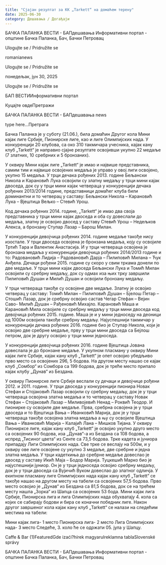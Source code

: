 ```yaml
---
title: "Сјајан резултат за КК „Tarkett“ на домаћем терену"
date: 2025-06-30
category: Дешавања / Догађаји
---
```


БАЧКА ПАЛАНКА ВЕСТИ - БАПдешавања Информативни портал - општине Бачка Паланка, Бач, Бачки Петровац

Ulogujte se / Pridružite se

romanianews

Ulogujte se / Pridružite se

понедељак, јун 30, 2025

Ulogujte se / Pridružite se

БАП ВЕСТИИнформативни портал

Куцајте овдеПретражи

БАЧКА ПАЛАНКА ВЕСТИ - БАПдешавања news

type here...Претрага

Бачка Паланка је у суботу (21.06.), била домаћин Другог кола Мини кајак лиге Србије, Пионирске лиге, као и лиге Олимпијских нада. У конкуренцији 20 клубова, са око 310 такмичара учесника, кајак кану клуб „Tarkett“ је направио сјајне резултате освојивши укупно 22 медаље (7 златних, 10 сребрних и 5 бронзаних).

У оквиру Мини кајак лиге „Tarkett“ је имао и највише представника, самим тим и највише освојених медаља је управо у овој лиги освојено, укупно 15 медаља.
У трци дечака рођених 2013. године Бељански Никола и Карановић Лука освојили су златну медаљу у трци мини кајак двоседа, док су у трци мини кајак четвераца у конкуренцији дечака рођених 2013/2014 године, представници домаћег клуба били доминантни и то четверац у саставу: Бељански Никола – Карановић Лука – Вјештица Вељко – Стевић Урош.


Код дечака рођених 2014. године, „Tarkett“ је имао два своја представника у трци мини кајак двоседа и оба су довеслали до медаља, златну је освојио двосед у саставу Стевић Урош – Недељков Алекса, а бронзану Ступар Лазар – Барош Милан.


У конкуренцији девојчица рођених 2014. године медаље такође нису изостале. У трци двоседа освојена је бронзана медаља, коју су освојиле Тртић Tара и Валентик Анастасија. И у трци четвераца освојена је бронзана медаља у конкуренцији девојчица рођених 2014/2013 године и то: Радовановић Лидија – Радовановић Дарја – Пилиповић Милана – Ћук Анђела.
Дечаци рођени 2015. године су скоро у свим тркама донели по две медаље. У трци мини кајак двоседа Бељански Лука и Томић Милан освојили су сребрну медаљу, док су одмах иза њих трку завршили Пилиповић Душан и Милић Душан и освојили бронзану медаљу.


У трци четвераца такође су освојене две медаље. Златну је освојио четверац у саставу: Томић Милан – Пилиповић Душан – Бјелош Петар – Стошић Лазар, док је сребрну освојио састав Чегар Стефан – Вејин Саво- Милић Душан – Рађеновић Михајло.
Карановић Маша и Карановић Мила освојиле су сребрну медаљу у трци мини
двоседа код девојчица рођених 2015. године. Маша је и у мини једноседу на деоници од 1000м освојила такође сребрну медаљу.
Најуспешнији такмичар у конкуренцији дечака рођених 2016. године био је Ступар Никола, који је освојио две сребрне медаље, прву у трци мини двоседа са Бејлош петром, док је другу освојио у трци мини једноседа.












У конкуренцији девојчица рођених 2016. године Вјештица Јована довеслала је до бронзане медаље.
У укупном пласману у оквиру Мини кајак лиге Србије, кајак кану клуб „Tarkett“ је опет освојио убедљиво прво место са освојених 296, 5 бодова. На другом месту нашао се кајак клуб „Сомбор“ из Сомбора са 199 бодова, док је треће место припало кајак клубу „Дунав“ из Бездана.


У оквиру Пионирске лиге Србије веслали су дечаци и девојчице рођени 2012. и 2011. године.
У трци двоседа у конкуренцији пионира Новак Стефан и Стојаковић Лазар освојили су сребрну медаљу, док је у трци четвераца освојена златна медаља и то четверац у саставу Новак Стефан – Стојаковић Лазар – Миливојевић Ненад – Роквић Теодор.
И пионирке су освојиле две медаље. Прва, сребрна освојена је у трци двоседа и то Вјештица Вања – Иванковић Марија, док је у трци четвераца такође освојена златна медаља а њу су освојиле Вјештица Вања – Иванковић Марија – Калајић Лана – Мишков Тијана.
У оквиру Пионирксе лиге, кајак кану клуб „Tarkett“ је освојио укупно друго место са освојених 90 бодова, иза „Дунав“-а из Бездана са 108 бодова, а испред „Тисинoг цвета“ из Сенте са 73,5 бодова.
Трке кадета и јуниора припадају Лиги Олимпијских нада. Све трке се веслају на 500м, и у оквиру ове лиге освојене су укупно 3 медаље, две сребрне и једна златна медаља.
У трци кадеткиња до сребрне медаље довеслао је двосед у саставу Икић Маја – Бодор Марија. Туцкешић Марко био је најуспешнији јуниор. Он је у трци једноседа освојио сребрну медаљу, док је у трци двоседа са Вујичић Вуком довеслао до златног одличја.
У екипном пласману лиге Олимпијских нада кајак кану клуб „Tarkett“ се такође нашао на другом месту на табели са освојених 57,5 бодова. Прво место освојио је „Дунав“ из Бездана са 81,5 бодова, док се на трећем месту нашла „Зорка“ из Шапца са освојених 53 бода.
Мини кајак лига Србије, Пионирска лига и лига Олимпијских нада обухватају 4. кола са којих се сабирају бодови и бира се коначни победник лиге.
Након другог завршеног кола кајак кану клуб „Tarkett“ се налази на следећим местима на табели:

Мини кајак лига- 1 место
Пионирска лига- 2 место
Лига Олимпијских нада- 3 место
Следеће, 3. коло ће се одржати 05. јула у Шапцу.

Caffe & Bar (1)FeaturedGde izaći?hírek magyarulreklamna tablaSlovenské správy

БАЧКА ПАЛАНКА ВЕСТИ - БАПдешавања Информативни портал - општине Бачка Паланка, Бач, Бачки Петровац
